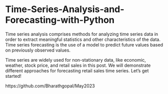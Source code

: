# Time-Series-Analysis-and-Forecasting-with-Python
<p>Time series analysis comprises methods for analyzing time series data in order to extract meaningful statistics and other characteristics of the data. Time series forecasting is the use of a model to predict future values based on previously observed values.</p>
<p>Time series are widely used for non-stationary data, like economic, weather, stock price, and retail sales in this post. We will demonstrate different approaches for forecasting retail sales time series. Let’s get started!</p>
https://github.com/Bharathgopal/May2023
